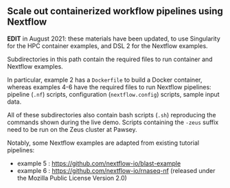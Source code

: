 ## Scale out containerized workflow pipelines using Nextflow

**EDIT** in August 2021: these materials have been updated, to use Singularity for the HPC container examples, and DSL 2 for the Nextflow examples.

Subdirectories in this path contain the required files to run container and Nextflow examples.

In particular, example 2 has a `Dockerfile` to build a Docker container, 
whereas examples 4-6 have the required files to run Nextflow pipelines: 
pipeline (`.nf`) scripts, configuration (`nextflow.config`) scripts, sample input data.

All of these subdirectories also contain bash scripts (`.sh`) reproducing the commands shown during the live demo.
Scripts containing the `-zeus` suffix need to be run on the Zeus cluster at Pawsey.

Notably, some Nextflow examples are adapted from existing tutorial pipelines:
* example 5 : <https://github.com/nextflow-io/blast-example>
* example 6 : <https://github.com/nextflow-io/rnaseq-nf> (released under the Mozilla Public License Version 2.0)
